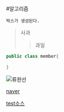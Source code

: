 #알고리즘

```
박스가 생성된다.
```

>사과
> >과일


```java
public class member{
    
}
```

![류완선](http://chunkind.com/img/rws.jpg)

[naver](https://www.naver.com)


[test소스](./test/Test.java)